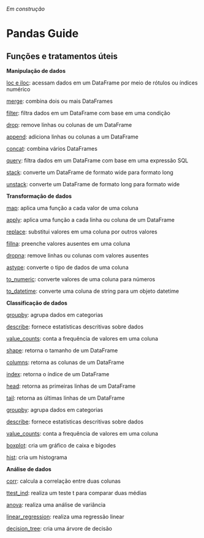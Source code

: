 *Em construção*

# Pandas Guide

## Funções e tratamentos úteis

**Manipulação de dados**

[loc e iloc](): acessam dados em um DataFrame por meio de rótulos ou índices numérico

[merge](): combina dois ou mais DataFrames

[filter](): filtra dados em um DataFrame com base em uma condição

[drop](): remove linhas ou colunas de um DataFrame

[append](): adiciona linhas ou colunas a um DataFrame

[concat](): combina vários DataFrames

[query](): filtra dados em um DataFrame com base em uma expressão SQL

[stack](): converte um DataFrame de formato wide para formato long

[unstack](): converte um DataFrame de formato long para formato wide

**Transformação de dados**

[map](): aplica uma função a cada valor de uma coluna

[apply](): aplica uma função a cada linha ou coluna de um DataFrame

[replace](): substitui valores em uma coluna por outros valores

[fillna](): preenche valores ausentes em uma coluna

[dropna](): remove linhas ou colunas com valores ausentes

[astype](): converte o tipo de dados de uma coluna

[to_numeric](): converte valores de uma coluna para números

[to_datetime](): converte uma coluna de string para um objeto datetime

**Classificação de dados**

[groupby](): agrupa dados em categorias

[describe](): fornece estatísticas descritivas sobre dados

[value_counts](): conta a frequência de valores em uma coluna

[shape](): retorna o tamanho de um DataFrame

[columns](): retorna as colunas de um DataFrame

[index](): retorna o índice de um DataFrame

[head](): retorna as primeiras linhas de um DataFrame

[tail](): retorna as últimas linhas de um DataFrame

[groupby](): agrupa dados em categorias

[describe](): fornece estatísticas descritivas sobre dados

[value_counts](): conta a frequência de valores em uma coluna

[boxplot](): cria um gráfico de caixa e bigodes

[hist](): cria um histograma

**Análise de dados**

[corr](): calcula a correlação entre duas colunas

[ttest_ind](): realiza um teste t para comparar duas médias

[anova](): realiza uma análise de variância

[linear_regression](): realiza uma regressão linear

[decision_tree](): cria uma árvore de decisão
